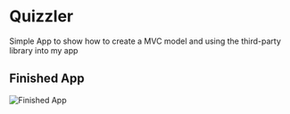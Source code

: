 # Quizzler
Simple App to show how to create a MVC model and using the third-party library into my app

## Finished App
![Finished App](https://github.com/londonappbrewery/Images/blob/master/Quizzler.gif)
